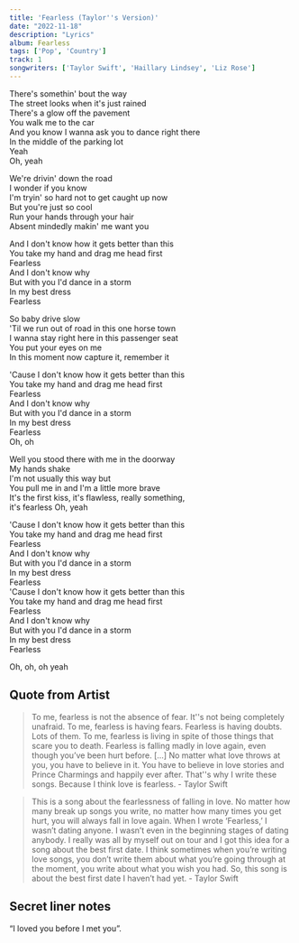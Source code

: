 ```yaml
---
title: 'Fearless (Taylor''s Version)'
date: "2022-11-18"
description: "Lyrics"
album: Fearless
tags: ['Pop', 'Country']
track: 1
songwriters: ['Taylor Swift', 'Haillary Lindsey', 'Liz Rose']
---
```

<p className="verse-one">
There's somethin' bout the way <br />
The street looks when it's just rained <br />
There's a glow off the pavement <br />
You walk me to the car <br />
And you know I wanna ask you to dance right there <br />
In the middle of the parking lot <br />
Yeah <br />
Oh, yeah <br />
</p>
<p className="verse-two">
We're drivin' down the road <br />
I wonder if you know <br />
I'm tryin' so hard not to get caught up now <br />
But you're just so cool <br />
Run your hands through your hair <br />
Absent mindedly makin' me want you <br />
</p>
<p className="chorus">
And I don't know how it gets better than this <br />
You take my hand and drag me head first <br />
Fearless <br />
And I don't know why <br />
But with you I'd dance in a storm <br />
In my best dress <br />
Fearless <br />
</p>
<p className="verse-three">
So baby drive slow <br />
'Til we run out of road in this one horse town <br />
I wanna stay right here in this passenger seat <br />
You put your eyes on me <br />
In this moment now capture it, remember it <br />
</p>
<p className="chorus">
'Cause I don't know how it gets better than this <br />
You take my hand and drag me head first <br />
Fearless <br />
And I don't know why <br />
But with you I'd dance in a storm <br />
In my best dress <br />
Fearless <br />
Oh, oh <br />
</p>
<p className="bridge">
Well you stood there with me in the doorway <br />
My hands shake <br />
I'm not usually this way but <br />
You pull me in and I'm a little more brave <br />
It's the first kiss, it's flawless, really something,  <br />it's fearless
Oh, yeah <br />
</p>
<p className="chorus">
'Cause I don't know how it gets better than this <br />
You take my hand and drag me head first <br />
Fearless <br />
And I don't know why <br />
But with you I'd dance in a storm <br />
In my best dress <br />
Fearless <br />
'Cause I don't know how it gets better than this <br />
You take my hand and drag me head first <br />
Fearless <br />
And I don't know why <br />
But with you I'd dance in a storm <br />
In my best dress <br />
Fearless <br />
</p>
<p className="outro">
Oh, oh, oh yeah <br />
</p>



## Quote from Artist
<blockquote>
To me, fearless is not the absence of fear. It''s not being completely unafraid. To me, fearless is having fears. Fearless is having doubts. Lots of them. To me, fearless is living in spite of those things that scare you to death. Fearless is falling madly in love again, even though you’ve been hurt before. […] No matter what love throws at you, you have to believe in it. You have to believe in love stories and Prince Charmings and happily ever after. That''s why I write these songs. Because I think love is fearless. - Taylor Swift
</blockquote>

<blockquote>
This is a song about the fearlessness of falling in love. No matter how many break up songs you write, no matter how many times you get hurt, you will always fall in love again. When I wrote ‘Fearless,’ I wasn’t dating anyone. I wasn’t even in the beginning stages of dating anybody. I really was all by myself out on tour and I got this idea for a song about the best first date. I think sometimes when you’re writing love songs, you don’t write them about what you’re going through at the moment, you write about what you wish you had. So, this song is about the best first date I haven’t had yet. - Taylor Swift
</blockquote>

## Secret liner notes
“I loved you before I met you”.